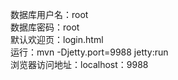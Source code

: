 数据库用户名：root   
数据库密码：root  
默认欢迎页：login.html   
运行：mvn -Djetty.port=9988 jetty:run    
浏览器访问地址：localhost：9988   
